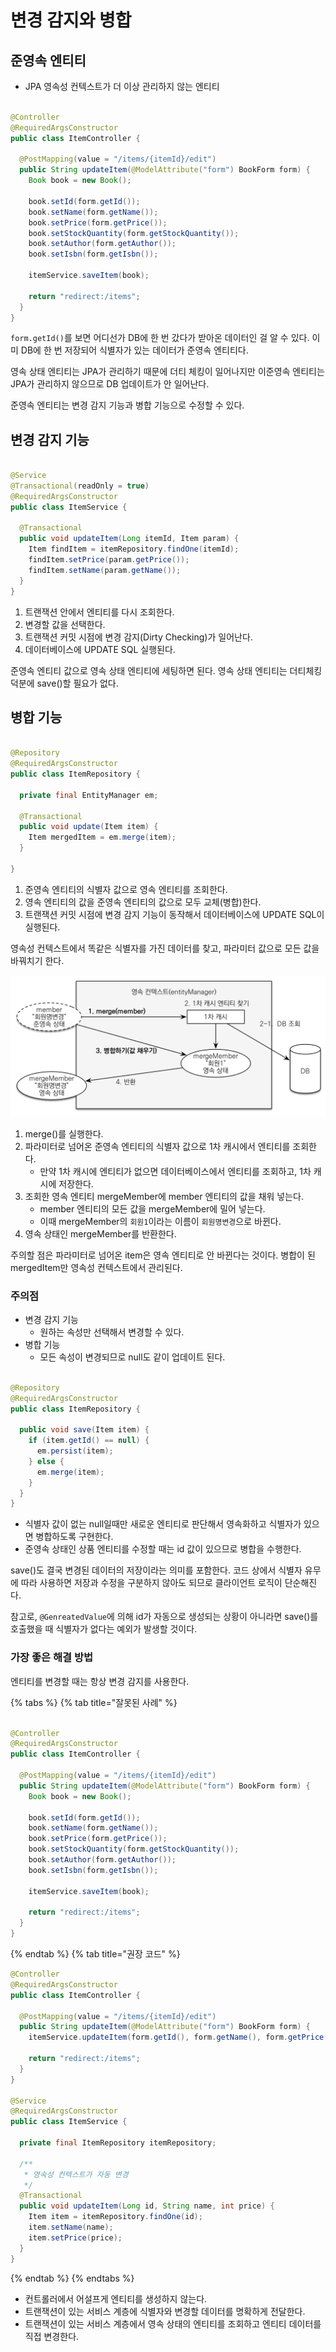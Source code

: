 # 변경 감지와 병합

## 준영속 엔티티

- JPA 영속성 컨텍스트가 더 이상 관리하지 않는 엔티티

```java

@Controller
@RequiredArgsConstructor
public class ItemController {

  @PostMapping(value = "/items/{itemId}/edit")
  public String updateItem(@ModelAttribute("form") BookForm form) {
    Book book = new Book();

    book.setId(form.getId());
    book.setName(form.getName());
    book.setPrice(form.getPrice());
    book.setStockQuantity(form.getStockQuantity());
    book.setAuthor(form.getAuthor());
    book.setIsbn(form.getIsbn());

    itemService.saveItem(book);

    return "redirect:/items";
  }
}
```

`form.getId()`를 보면 어디선가 DB에 한 번 갔다가 받아온 데이터인 걸 알 수 있다. 이미 DB에 한 번 저장되어 식별자가 있는 데이터가 준영속 엔티티다.

영속 상태 엔티티는 JPA가 관리하기 때문에 더티 체킹이 일어나지만 이준영속 엔티티는 JPA가 관리하지 않으므로 DB 업데이트가 안 일어난다.

준영속 엔티티는 변경 감지 기능과 병합 기능으로 수정할 수 있다.

## 변경 감지 기능

```java

@Service
@Transactional(readOnly = true)
@RequiredArgsConstructor
public class ItemService {

  @Transactional
  public void updateItem(Long itemId, Item param) {
    Item findItem = itemRepository.findOne(itemId);
    findItem.setPrice(param.getPrice());
    findItem.setName(param.getName());
  }
}
```

1. 트랜잭션 안에서 엔티티를 다시 조회한다.
2. 변경할 값을 선택한다.
3. 트랜잭션 커밋 시점에 변경 감지(Dirty Checking)가 일어난다.
4. 데이터베이스에 UPDATE SQL 실행된다.

준영속 엔티티 값으로 영속 상태 엔티티에 세팅하면 된다. 영속 상태 엔티티는 더티체킹 덕분에 save()할 필요가 없다.

## 병합 기능

```java

@Repository
@RequiredArgsConstructor
public class ItemRepository {

  private final EntityManager em;

  @Transactional
  public void update(Item item) {
    Item mergedItem = em.merge(item);
  }

}
```

1. 준영속 엔티티의 식별자 값으로 영속 엔티티를 조회한다.
2. 영속 엔티티의 값을 준영속 엔티티의 값으로 모두 교체(병합)한다.
3. 트랜잭션 커밋 시점에 변경 감지 기능이 동작해서 데이터베이스에 UPDATE SQL이 실행된다.

영속성 컨텍스트에서 똑같은 식별자를 가진 데이터를 찾고, 파라미터 값으로 모든 값을 바꿔치기 한다.

![](../../.gitbook/assets/kimyounghan-spring-boot-and-jpa/07/screenshot%202021-05-22%20오후%207.50.15.png)

1. merge()를 실행한다.
2. 파라미터로 넘어온 준영속 엔티티의 식별자 값으로 1차 캐시에서 엔티티를 조회한다.
    - 만약 1차 캐시에 엔티티가 없으면 데이터베이스에서 엔티티를 조회하고, 1차 캐시에 저장한다.
3. 조회한 영속 엔티티 mergeMember에 member 엔티티의 값을 채워 넣는다.
    - member 엔티티의 모든 값을 mergeMember에 밀어 넣는다.
    - 이때 mergeMember의 `회원1`이라는 이름이 `회원명변경`으로 바뀐다.
4. 영속 상태인 mergeMember를 반환한다.

주의할 점은 파라미터로 넘어온 item은 영속 엔티티로 안 바뀐다는 것이다. 병합이 된 mergedItem만 영속성 컨텍스트에서 관리된다.

### 주의점

- 변경 감지 기능
    - 원하는 속성만 선택해서 변경할 수 있다.
- 병합 기능
    - 모든 속성이 변경되므로 null도 같이 업데이트 된다.

```java

@Repository
@RequiredArgsConstructor
public class ItemRepository {

  public void save(Item item) {
    if (item.getId() == null) {
      em.persist(item);
    } else {
      em.merge(item);
    }
  }
}
```

- 식별자 값이 없는 null일때만 새로운 엔티티로 판단해서 영속화하고 식별자가 있으면 병합하도록 구현한다.
- 준영속 상태인 상품 엔티티를 수정할 때는 id 값이 있으므로 병합을 수행한다.

save()도 결국 변경된 데이터의 저장이라는 의미를 포함한다. 코드 상에서 식별자 유무에 따라 사용하면 저장과 수정을 구분하지 않아도 되므로 클라이언트 로직이 단순해진다.

참고로, `@GenreatedValue`에 의해 id가 자동으로 생성되는 상황이 아니라면 save()를 호출했을 때 식별자가 없다는 예외가 발생할 것이다.

### 가장 좋은 해결 방법

엔티티를 변경할 때는 항상 변경 감지를 사용한다.

{% tabs %} {% tab title="잘못된 사례" %}

```java

@Controller
@RequiredArgsConstructor
public class ItemController {

  @PostMapping(value = "/items/{itemId}/edit")
  public String updateItem(@ModelAttribute("form") BookForm form) {
    Book book = new Book();

    book.setId(form.getId());
    book.setName(form.getName());
    book.setPrice(form.getPrice());
    book.setStockQuantity(form.getStockQuantity());
    book.setAuthor(form.getAuthor());
    book.setIsbn(form.getIsbn());

    itemService.saveItem(book);

    return "redirect:/items";
  }
}
```

{% endtab %} {% tab title="권장 코드" %}

```java
@Controller
@RequiredArgsConstructor
public class ItemController {

  @PostMapping(value = "/items/{itemId}/edit")
  public String updateItem(@ModelAttribute("form") BookForm form) {
    itemService.updateItem(form.getId(), form.getName(), form.getPrice());

    return "redirect:/items";
  }
}

@Service
@RequiredArgsConstructor
public class ItemService {

  private final ItemRepository itemRepository;

  /**
   * 영속성 컨텍스트가 자동 변경
   */
  @Transactional
  public void updateItem(Long id, String name, int price) {
    Item item = itemRepository.findOne(id);
    item.setName(name);
    item.setPrice(price);
  }
}
```

{% endtab %} {% endtabs %}

- 컨트롤러에서 어설프게 엔티티를 생성하지 않는다.
- 트랜잭션이 있는 서비스 계층에 식별자와 변경할 데이터를 명확하게 전달한다.
- 트랜잭션이 있는 서비스 계층에서 영속 상태의 엔티티를 조회하고 엔티티 데이터를 직접 변경한다.